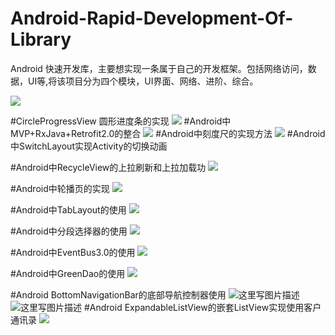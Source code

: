 # Android-Rapid-Development-Of-Library
Android 快速开发库，主要想实现一条属于自己的开发框架。包括网络访问，数据，UI等,将该项目分为四个模块，UI界面、网络、进阶、综合。

![](https://github.com/lidong1665/AndroidRapidLibrary/blob/master/image/QQ%E5%9B%BE%E7%89%8720160415174319.jpg)

#CircleProgressView 圆形进度条的实现
![](https://github.com/lidong1665/AndroidRapidLibrary/blob/master/image/Screenshot_20160301-171616.png?raw=true)
#Android中MVP+RxJava+Retrofit2.0的整合
![](http://img.blog.csdn.net/20160302165822191)
#Android中刻度尺的实现方法
![](https://github.com/lidong1665/AndroidRapidLibrary/blob/master/image/ruler.jpg)
#Android中SwitchLayout实现Activity的切换动画

#Android中RecycleView的上拉刷新和上拉加载功
![](https://github.com/lidong1665/AndroidRapidLibrary/blob/master/image/QQ图片20160308112547.jpg)

#Android中轮播页的实现
![](https://github.com/lidong1665/AndroidRapidLibrary/blob/master/image/QQ图片20160315105356.jpg)

#Android中TabLayout的使用
![](https://github.com/lidong1665/AndroidRapidLibrary/blob/master/image/QQ图片20160315113942.jpg)

#Android中分段选择器的使用
![](https://github.com/lidong1665/AndroidRapidLibrary/blob/master/image/QQ图片20160315134229.jpg)


#Android中EventBus3.0的使用
![](https://github.com/lidong1665/AndroidRapidLibrary/blob/master/image/QQ图片20160315134229.jpg)

#Android中GreenDao的使用
![](https://github.com/lidong1665/AndroidRapidLibrary/blob/master/image/QQ图片20160315134229.jpg)

#Android BottomNavigationBar的底部导航控制器使用
![这里写图片描述](http://img.blog.csdn.net/20160323115759760)     ![这里写图片描述](http://img.blog.csdn.net/20160323115734260)
#Android ExpandableListView的嵌套ListView实现使用客户通讯录
![](https://github.com/lidong1665/AndroidRapidLibrary/blob/master/image/QQ%E5%9B%BE%E7%89%8720160412173608.jpg)
